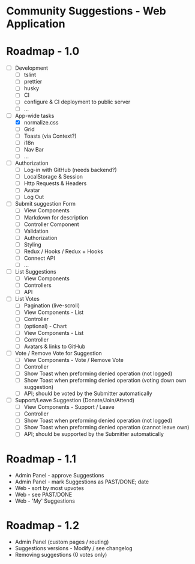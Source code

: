 # Community Suggestions - Web Application

# Roadmap - 1.0
- [ ] Development
    - [ ] tslint
    - [ ] prettier
    - [ ] husky
    - [ ] CI
    - [ ] configure & CI deployment to public server
    - [ ] ...

- [ ] App-wide tasks
    - [x] normalize.css
    - [ ] Grid
    - [ ] Toasts (via Context?)
    - [ ] i18n
    - [ ] Nav Bar
    - [ ] ...
    
- [ ] Authorization
    - [ ] Log-in with GitHub (needs backend?)
    - [ ] LocalStorage & Session
    - [ ] Http Requests & Headers
    - [ ] Avatar
    - [ ] Log Out

- [ ] Submit suggestion Form
    - [ ] View Components
    - [ ] Markdown for description
    - [ ] Controller Component
    - [ ] Validation
    - [ ] Authorization
    - [ ] Styling
    - [ ] Redux / Hooks / Redux + Hooks
    - [ ] Connect API
    - [ ] ...
    
 - [ ] List Suggestions
    - [ ] View Components
    - [ ] Controllers
    - [ ] API
   
  - [ ] List Votes
    - [ ] Pagination (live-scroll)
    - [ ] View Components - List
    - [ ] Controller
    - [ ] (optional) - Chart
    - [ ] View Components - List
    - [ ] Controller
    - [ ] Avatars & links to GitHub
  
 - [ ] Vote / Remove Vote for Suggestion
    - [ ] View Components - Vote / Remove Vote
    - [ ] Controller
    - [ ] Show Toast when preforming denied operation (not logged)
    - [ ] Show Toast when preforming denied operation (voting down own suggestion)
    - [ ] API; should be voted by the Submitter automatically
 
 - [ ] Support/Leave Suggestion (Donate/Join/Attend)
    - [ ] View Components - Support / Leave
    - [ ] Controller
    - [ ] Show Toast when preforming denied operation (not logged)
    - [ ] Show Toast when preforming denied operation (cannot leave own)
    - [ ] API; should be supported by the Submitter automatically
 
 # Roadmap - 1.1
 * Admin Panel - approve Suggestions
 * Admin Panel - mark Suggestions as PAST/DONE; date
 * Web - sort by most upvotes
 * Web - see PAST/DONE
 * Web - 'My' Suggestions
 
 
 # Roadmap - 1.2
 * Admin Panel (custom pages / routing)
 * Suggestions versions - Modify / see changelog
 * Removing suggestions (0 votes only)